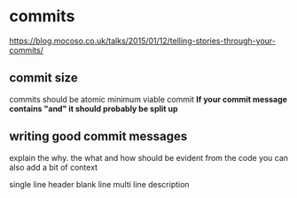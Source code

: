 # commits

https://blog.mocoso.co.uk/talks/2015/01/12/telling-stories-through-your-commits/

## commit size

commits should be atomic
minimum viable commit
**If your commit message contains "and" it should probably be split up**

## writing good commit messages

explain the why.
the what and how should be evident from the code
you can also add a bit of context

single line header
blank line
multi line description